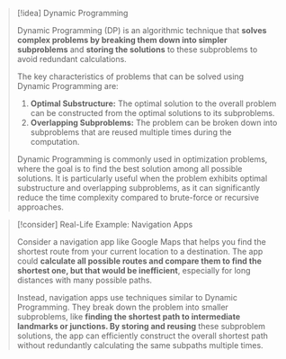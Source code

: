 > [!idea] Dynamic Programming
>
> Dynamic Programming (DP) is an algorithmic technique that **solves complex problems by breaking them down into simpler subproblems** and **storing the solutions** to these subproblems to avoid redundant calculations.
>
> The key characteristics of problems that can be solved using Dynamic Programming are:
> 1. **Optimal Substructure:** The optimal solution to the overall problem can be constructed from the optimal solutions to its subproblems.
> 2. **Overlapping Subproblems:** The problem can be broken down into subproblems that are reused multiple times during the computation.
>
> Dynamic Programming is commonly used in optimization problems, where the goal is to find the best solution among all possible solutions. It is particularly useful when the problem exhibits optimal substructure and overlapping subproblems, as it can significantly reduce the time complexity compared to brute-force or recursive approaches.

> [!consider] Real-Life Example: Navigation Apps
> 
> Consider a navigation app like Google Maps that helps you find the shortest route from your current location to a destination. The app could **calculate all possible routes and compare them to find the shortest one, but that would be inefficient**, especially for long distances with many possible paths.
>
> Instead, navigation apps use techniques similar to Dynamic Programming. They break down the problem into smaller subproblems, like **finding the shortest path to intermediate landmarks or junctions. By storing and reusing** these subproblem solutions, the app can efficiently construct the overall shortest path without redundantly calculating the same subpaths multiple times.
